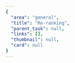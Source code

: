 ```yaml
---
{
  "area": "general",
  "title": "Re-ranking",
  "parent_task": null,
  "links": [],
  "thumbnail": null,
  "card": null
}
---
```


